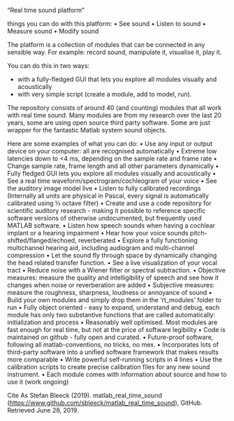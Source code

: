 “Real time sound platform”

things you can do with this platform: 
•	See sound 
•	Listen to sound 
•	Measure sound 
•	Modify sound

The platform is a collection of modules that can be connected in any sensible way. For example: record sound, manipulate it, visualise it, play it.

You can do this in two ways: 
- with a fully-fledged GUI that lets you explore all modules visually and acoustically 
- with very simple script (create a module, add to model, run).

The repository consists of around 40 (and counting) modules that all work with real time sound. Many modules are from my research over the last 20 years, some are using open source third party software. Some are just wrapper for the fantastic Matlab system sound objects.

Here are some examples of what you can do: 
•	Use any input or output device on your computer: all are recognised automatically 
•	Extreme low latencies down to <4 ms, depending on the sample rate and frame rate 
•	Change sample rate, frame length and all other parameters dynamically 
•	Fully fledged GUI lets you explore all modules visually and acoustically 
•	See a real time waveform/spectrogram/cochleogram of your voice 
•	See the auditory image model live 
•	Listen to fully calibrated recordings (Internally all units are physical in Pascal, every signal is automatically calibrated using ⅓ octave filter) 
•	Create and use a code repository for scientific auditory research - making it possible to reference specific software versions of otherwise undocumented, but frequently used MATLAB software. 
•	Listen how speech sounds when having a cochlear implant or a hearing impairment 
•	Hear how your voice sounds pitch-shifted/flanged/echoed, reverberated 
•	Explore a fully functioning multichannel hearing aid, including audiogram and multi-channel compression 
•	Let the sound fly through space by dynamically changing the head related transfer function. 
•	See a live visualization of your vocal tract 
•	Reduce noise with a Wiener filter or spectral subtraction. 
•	Objective measures: measure the quality and intelligibility of speech and see how it changes when noise or reverberation are added 
•	Subjective measures: measure the roughness, sharpness, loudness or annoyance of sound 
•	Build your own modules and simply drop them in the ‘rt_modules’ folder to run 
•	Fully object oriented - easy to expand, understand and debug, each module has only two substantive functions that are called automatically: initialization and process 
•	Reasonably well optimised. Most modules are fast enough for real time, but not at the price of software legibility 
•	Code is maintained on github - fully open and curated. 
•	Future-proof software, following all matlab-conventions, no tricks, no mex. 
•	Incorporates lots of third-party software into a unified software framework that makes results more comparable 
•	Write powerful self-running scripts in 4 lines 
•	Use the calibration scripts to create precise calibration files for any new sound instrument. 
•	Each module comes with information about source and how to use it (work ongoing)

Cite As
Stefan Bleeck (2019). matlab_real_time_sound (https://www.github.com/sbleeck/matlab_real_time_sound), GitHub. Retrieved June 28, 2019.
